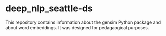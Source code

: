 # deep_nlp_seattle-ds

This repository contains information about the gensim Python package and about word embeddings. It was designed for pedagaogical purposes.
